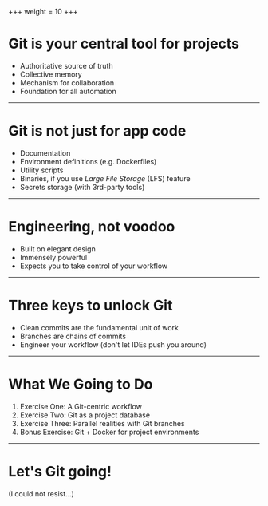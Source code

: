 +++
weight = 10
+++

# Git is your central tool for projects

* Authoritative source of truth
* Collective memory
* Mechanism for collaboration
* Foundation for all automation

---

# Git is not just for app code

* Documentation
* Environment definitions (e.g. Dockerfiles)
* Utility scripts
* Binaries, if you use *Large File Storage* (LFS) feature
* Secrets storage (with 3rd-party tools)

---

# Engineering, not voodoo

* Built on elegant design
* Immensely powerful
* Expects you to take control of your workflow

---

# Three keys to unlock Git

* Clean commits are the fundamental unit of work
* Branches are chains of commits
* Engineer your workflow (don't let IDEs push you around)

---

# What We Going to Do

1. Exercise One: A Git-centric workflow
1. Exercise Two: Git as a project database
1. Exercise Three: Parallel realities with Git branches
1. Bonus Exercise: Git + Docker for project environments

---

# Let's Git going!

(I could not resist...)

